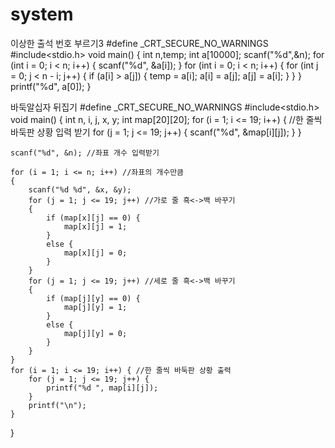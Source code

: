 # system
이상한 출석 번호 부르기3
#define _CRT_SECURE_NO_WARNINGS
#include<stdio.h>
void main() {
	int n,temp;
	int a[10000];
	scanf("%d",&n);
	for (int i = 0; i < n; i++) {
		scanf("%d", &a[i]);
	}
	for (int i = 0; i < n; i++) {
		for (int j = 0; j < n - i; j++) {
			if (a[i] > a[j]) {
				temp = a[i];
				a[i] = a[j];
				a[j] = a[i];
			}
		}
	}
	printf("%d", a[0]);
}

바둑알십자 뒤집기
#define _CRT_SECURE_NO_WARNINGS
#include<stdio.h>
void main() {
    int n, i, j, x, y;
    int map[20][20];
    for (i = 1; i <= 19; i++) { //한 줄씩 바둑판 상황 입력 받기
        for (j = 1; j <= 19; j++) {
            scanf("%d", &map[i][j]);
        }
    }

    scanf("%d", &n); //좌표 개수 입력받기

    for (i = 1; i <= n; i++) //좌표의 개수만큼
    {
        scanf("%d %d", &x, &y);
        for (j = 1; j <= 19; j++) //가로 줄 흑<->백 바꾸기
        {
            if (map[x][j] == 0) {
                map[x][j] = 1;
            }
            else {
                map[x][j] = 0;
            }
        }
        for (j = 1; j <= 19; j++) //세로 줄 흑<->백 바꾸기
        {
            if (map[j][y] == 0) {
                map[j][y] = 1;
            }
            else {
                map[j][y] = 0;
            }
        }
    }
    for (i = 1; i <= 19; i++) { //한 줄씩 바둑판 상황 출력
        for (j = 1; j <= 19; j++) {
            printf("%d ", map[i][j]);
        }
        printf("\n");
    }
}
